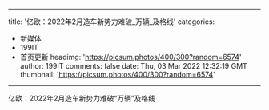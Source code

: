 
---
title: '亿欧：2022年2月造车新势力难破_万辆_及格线'
categories: 
 - 新媒体
 - 199IT
 - 首页更新
headimg: 'https://picsum.photos/400/300?random=6574'
author: 199IT
comments: false
date: Thu, 03 Mar 2022 12:32:19 GMT
thumbnail: 'https://picsum.photos/400/300?random=6574'
---

<div>   
亿欧：2022年2月造车新势力难破“万辆”及格线  
</div>
            